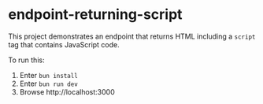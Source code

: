 # endpoint-returning-script

This project demonstrates an endpoint that returns HTML
including a `script` tag that contains JavaScript code.

To run this:

1. Enter `bun install`
1. Enter `bun run dev`
1. Browse http://localhost:3000
